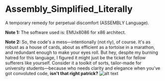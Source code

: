 # Assembly_Simplified_Literally
A temporary remedy for perpetual discomfort (ASSEMBLY Language).

**Note 1:** The software used is: EMUx8086 for x86 architect.

**Note 2:** So, the code's a mess—intentionally (not rly), of course. It's as robust as a house of cards, about as efficient as a tortoise in a marathon, and redundant enough to make your eyes roll. But hey, despite my burning hatred for this language, I figured it might just be the ticket for fellow sufferers like yourself. Consider it a toolkit of sorts, tailor-made for university students—because who needs clarity and elegance when you've got convoluted code, **isn't that right patrick?** ![alt text](https://y.yarn.co/8bc23589-fbd9-492c-b342-d757640c74ec_screenshot.jpg)


